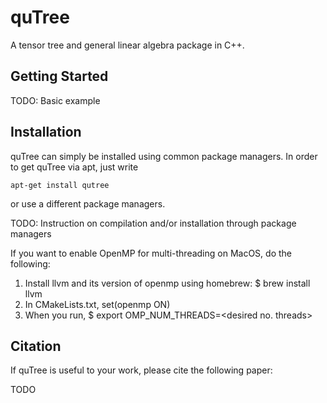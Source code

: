 # quTree

A tensor tree and general linear algebra package in C++.

## Getting Started

TODO: Basic example

## Installation
quTree can simply be installed using common package managers. In order to get quTree via apt, just write 
```
apt-get install qutree
``` 
or use a different package managers.

TODO: Instruction on compilation and/or installation through package managers

If you want to enable OpenMP for multi-threading on MacOS, do the following:
1) Install llvm and its version of openmp using homebrew:
    $ brew install llvm
2) In CMakeLists.txt, set(openmp ON)
3) When you run, $ export OMP_NUM_THREADS=\<desired no. threads\>

## Citation

If quTree is useful to your work, please cite the following paper:

TODO